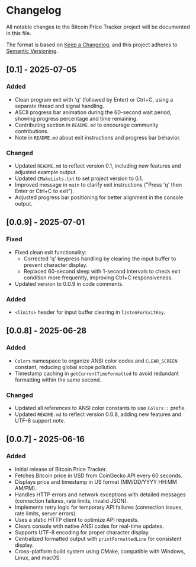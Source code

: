 # Changelog

All notable changes to the Bitcoin Price Tracker project will be documented in this file.

The format is based on [Keep a Changelog](https://keepachangelog.com/en/1.0.0/), and this project adheres to [Semantic Versioning](https://semver.org/spec/v2.0.0.html).

## [0.1] - 2025-07-05

### Added
- Clean program exit with 'q' (followed by Enter) or Ctrl+C, using a separate thread and signal handling.
- ASCII progress bar animation during the 60-second wait period, showing progress percentage and time remaining.
- Contributing section in `README.md` to encourage community contributions.
- Note in `README.md` about exit instructions and progress bar behavior.

### Changed
- Updated `README.md` to reflect version 0.1, including new features and adjusted example output.
- Updated `CMakeLists.txt` to set project version to 0.1.
- Improved message in `main` to clarify exit instructions ("Press 'q' then Enter or Ctrl+C to exit").
- Adjusted progress bar positioning for better alignment in the console output.

## [0.0.9] - 2025-07-01

### Fixed
- Fixed clean exit functionality:
  - Corrected 'q' keypress handling by clearing the input buffer to prevent character display.
  - Replaced 60-second sleep with 1-second intervals to check exit condition more frequently, improving Ctrl+C responsiveness.
- Updated version to 0.0.9 in code comments.

### Added
- `<limits>` header for input buffer clearing in `listenForExitKey`.

## [0.0.8] - 2025-06-28

### Added
- `Colors` namespace to organize ANSI color codes and `CLEAR_SCREEN` constant, reducing global scope pollution.
- Timestamp caching in `getCurrentTimeFormatted` to avoid redundant formatting within the same second.

### Changed
- Updated all references to ANSI color constants to use `Colors::` prefix.
- Updated `README.md` to reflect version 0.0.8, adding new features and UTF-8 support note.

## [0.0.7] - 2025-06-16

### Added
- Initial release of Bitcoin Price Tracker.
- Fetches Bitcoin price in USD from CoinGecko API every 60 seconds.
- Displays price and timestamp in US format (MM/DD/YYYY HH:MM AM/PM).
- Handles HTTP errors and network exceptions with detailed messages (connection failures, rate limits, invalid JSON).
- Implements retry logic for temporary API failures (connection issues, rate limits, server errors).
- Uses a static HTTP client to optimize API requests.
- Clears console with native ANSI codes for real-time updates.
- Supports UTF-8 encoding for proper character display.
- Centralized formatted output with `printFormattedLine` for consistent display.
- Cross-platform build system using CMake, compatible with Windows, Linux, and macOS.